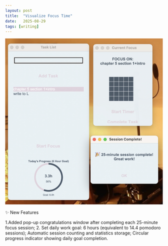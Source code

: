 ```yaml
---
layout: post
title:  "Visualize Focus Time"
date:   2025-08-29
tags: [writing]
---
```


![a screenshot](/assets/images/focusvis.png)


✨ New Features


1.Added pop-up congratulations window after completing each 25-minute focus session;
2. Set daily work goal: 6 hours (equivalent to 14.4 pomodoro sessions);
Automatic session counting and statistics storage;
Circular progress indicator showing daily goal completion.


